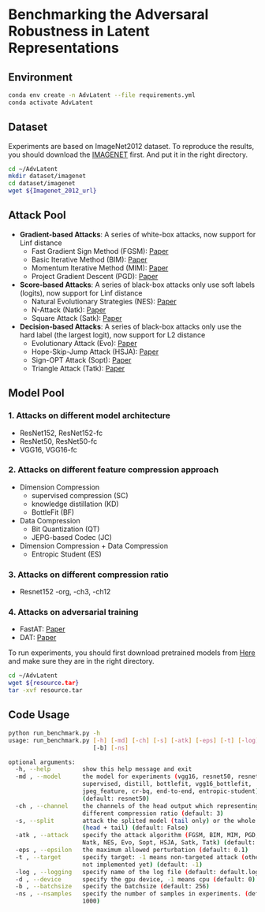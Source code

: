 # Benchmarking the Adversaral Robustness in Latent Representations

## Environment
```bash
conda env create -n AdvLatent --file requirements.yml
conda activate AdvLatent
```

## Dataset
Experiments are based on ImageNet2012 dataset. To reproduce the results, you should download the [IMAGENET](https://image-net.org/download) first. And put it in the right directory.
```bash
cd ~/AdvLatent
mkdir dataset/imagenet
cd dataset/imagenet
wget ${Imagenet_2012_url}
```

## Attack Pool
- **Gradient-based Attacks**: A series of white-box attacks, now support for Linf distance
  - Fast Gradient Sign Method (FGSM): [Paper](https://arxiv.org/abs/1412.6572)
  - Basic Iterative Method (BIM): [Paper](https://arxiv.org/abs/1607.02533)
  - Momentum Iterative Method (MIM): [Paper](https://arxiv.org/abs/1710.06081)
  - Project Gradient Descent (PGD): [Paper](https://arxiv.org/abs/1706.06083)
- **Score-based Attacks**: A series of black-box attacks only use soft labels (logits), now support for Linf distance
  - Natural Evolutionary Strategies (NES): [Paper](https://arxiv.org/abs/1804.08598)
  - N-Attack (Natk): [Paper](https://arxiv.org/abs/1905.00441)
  - Square Attack (Satk): [Paper](https://arxiv.org/abs/1912.00049)
- **Decision-based Attacks**: A series of black-box attacks only use the hard label (the largest logit), now support for L2 distance
  - Evolutionary Attack (Evo): [Paper](https://arxiv.org/abs/1904.04433)
  - Hope-Skip-Jump Attack (HSJA): [Paper](https://arxiv.org/abs/1904.02144)
  - Sign-OPT Attack (Sopt): [Paper](https://arxiv.org/abs/1909.10773)
  - Triangle Attack (Tatk): [Paper](https://arxiv.org/abs/2112.06569)

## Model Pool
### 1. Attacks on different model architecture
  - ResNet152, ResNet152-fc
  - ResNet50, ResNet50-fc
  - VGG16, VGG16-fc
### 2. Attacks on different feature compression approach
  - Dimension Compression
    - supervised compression (SC)
    - knowledge distillation (KD)
    - BottleFit (BF)
  - Data Compression
    - Bit Quantization (QT)
    - JEPG-based Codec (JC)
  - Dimension Compression + Data Compression
    - Entropic Student (ES)
### 3. Attacks on different compression ratio
  - Resnet152 -org, -ch3, -ch12
### 4. Attacks on adversarial training
  - FastAT: [Paper](https://arxiv.org/abs/2001.03994)
  - DAT: [Paper](https://proceedings.mlr.press/v180/zhang22a/zhang22a.pdf)
  
To run experiments, you should first download pretrained models from [Here](https://drive.google.com/file/d/11r8cslaRaBrZL2klQCmp4epRlloMnz-n/view?usp=sharing) and make sure they are in the right directory.
```bash
cd ~/AdvLatent
wget ${resource.tar}
tar -xvf resource.tar
```

## Code Usage

```bash
python run_benchmark.py -h
usage: run_benchmark.py [-h] [-md] [-ch] [-s] [-atk] [-eps] [-t] [-log] [-d]
                        [-b] [-ns]

optional arguments:
  -h, --help         show this help message and exit
  -md , --model      the model for experiments (vgg16, resnet50, resnet152,
                     supervised, distill, bottlefit, vgg16_bottlefit,
                     jpeg_feature, cr-bq, end-to-end, entropic-student)
                     (default: resnet50)
  -ch , --channel    the channels of the head output which representing
                     different compression ratio (default: 3)
  -s, --split        attack the splited model (tail only) or the whole model
                     (head + tail) (default: False)
  -atk , --attack    specify the attack algorithm (FGSM, BIM, MIM, PGD, PGD_2,
                     Natk, NES, Evo, Sopt, HSJA, Satk, Tatk) (default: FGSM)
  -eps , --epsilon   the maximum allowed perturbation (default: 0.1)
  -t , --target      specify target: -1 means non-targeted attack (others are
                     not implemented yet) (default: -1)
  -log , --logging   specify name of the log file (default: default.log)
  -d , --device      specify the gpu device, -1 means cpu (default: 0)
  -b , --batchsize   specify the batchsize (default: 256)
  -ns , --nsamples   specify the number of samples in experiments. (default:
                     1000)
```

